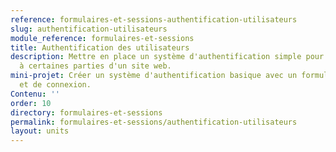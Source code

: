 ```yaml
---
reference: formulaires-et-sessions-authentification-utilisateurs
slug: authentification-utilisateurs
module_reference: formulaires-et-sessions
title: Authentification des utilisateurs
description: Mettre en place un système d'authentification simple pour contrôler l'accès
  à certaines parties d'un site web.
mini-projet: Créer un système d'authentification basique avec un formulaire d'inscription
  et de connexion.
Contenu: ''
order: 10
directory: formulaires-et-sessions
permalink: formulaires-et-sessions/authentification-utilisateurs
layout: units
---
```

